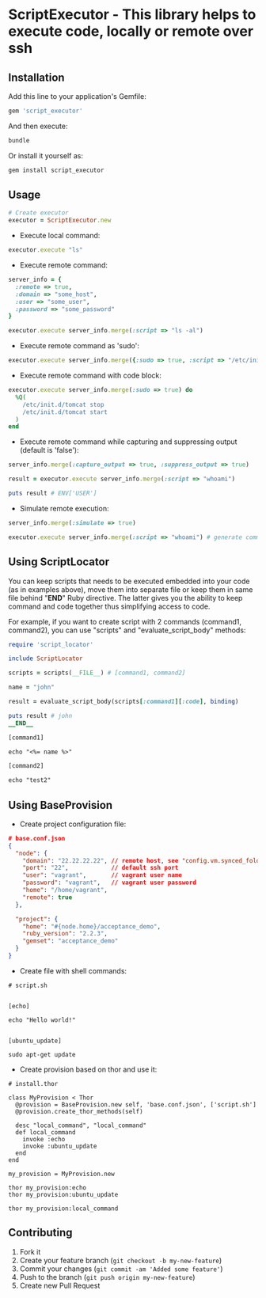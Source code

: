 # ScriptExecutor - This library helps to execute code, locally or remote over ssh

## Installation

Add this line to your application's Gemfile:

```bash
gem 'script_executor'
```
And then execute:

```bash
bundle
```

Or install it yourself as:

```bash
gem install script_executor
```

## Usage

```ruby
# Create executor
executor = ScriptExecutor.new
```

* Execute local command:

```ruby
executor.execute "ls"
```

* Execute remote command:

```ruby
server_info = {
  :remote => true,
  :domain => "some_host",
  :user => "some_user",
  :password => "some_password"
}

executor.execute server_info.merge(:script => "ls -al")
```

* Execute remote command as 'sudo':

```ruby
executor.execute server_info.merge({:sudo => true, :script => "/etc/init.d/tomcat stop"})
```

* Execute remote command with code block:

```ruby
executor.execute server_info.merge(:sudo => true) do
  %Q(
    /etc/init.d/tomcat stop
    /etc/init.d/tomcat start
  )
end
```

* Execute remote command while capturing and suppressing output (default is 'false'):

```ruby
server_info.merge(:capture_output => true, :suppress_output => true)

result = executor.execute server_info.merge(:script => "whoami")

puts result # ENV['USER']
```

* Simulate remote execution:

```ruby
server_info.merge(:simulate => true)

executor.execute server_info.merge(:script => "whoami") # generate commands without actual execution
```

## Using ScriptLocator

You can keep scripts that needs to be executed embedded into your code (as in examples above),
move them into separate file or keep them in same file behind "__END__" Ruby directive.
The latter gives you the ability to keep command and code together thus simplifying
access to code.

For example, if you want to create script with 2 commands (command1, command2), you can use
"scripts" and "evaluate_script_body" methods:

```ruby
require 'script_locator'

include ScriptLocator

scripts = scripts(__FILE__) # [command1, command2]

name = "john"

result = evaluate_script_body(scripts[:command1][:code], binding)

puts result # john
__END__

[command1]

echo "<%= name %>"

[command2]

echo "test2"
```

## Using BaseProvision

- Create project configuration file:

```json
# base.conf.json
{
  "node": {
    "domain": "22.22.22.22", // remote host, see "config.vm.synced_folder"
    "port": "22",            // default ssh port
    "user": "vagrant",       // vagrant user name
    "password": "vagrant",   // vagrant user password
    "home": "/home/vagrant",
    "remote": true
  },

  "project": {
    "home": "#{node.home}/acceptance_demo",
    "ruby_version": "2.2.3",
    "gemset": "acceptance_demo"
  }
}
```

- Create file with shell commands:

```
# script.sh


[echo]

echo "Hello world!"


[ubuntu_update]

sudo apt-get update
```

- Create provision based on thor and use it:

```
# install.thor

class MyProvision < Thor
  @provision = BaseProvision.new self, 'base.conf.json', ['script.sh']
  @provision.create_thor_methods(self)
  
  desc "local_command", "local_command"
  def local_command
    invoke :echo
    invoke :ubuntu_update
  end
end

my_provision = MyProvision.new

thor my_provision:echo
thor my_provision:ubuntu_update

thor my_provision:local_command
```

## Contributing

1. Fork it
2. Create your feature branch (`git checkout -b my-new-feature`)
3. Commit your changes (`git commit -am 'Added some feature'`)
4. Push to the branch (`git push origin my-new-feature`)
5. Create new Pull Request